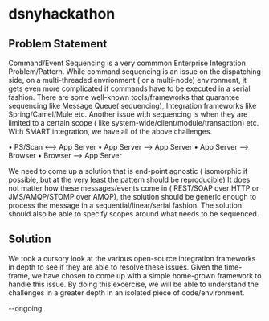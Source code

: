 # dsnyhackathon

Problem Statement
-----------------
 Command/Event Sequencing is a very commmon Enterprise Integration Problem/Pattern. While command sequencing is an issue on
the dispatching side, on a multi-threaded envrionment ( or a multi-node) environment, it gets even more complicated if commands
have to be executed in a serial fashion. There are some well-known tools/frameworks that guarantee sequencing like Message Queue( sequencing),
Integration frameworks like Spring/Camel/Mule etc.
Another issue with sequencing is when they are limited to a certain scope ( like system-wide/client/module/transaction) etc.
With SMART integration, we have all of the above challenges.

•	PS/Scan <--> App Server
•	App Server --> App Server
•	App Server --> Browser
•	Browser --> App Server

We need to come up a solution that is end-point agnostic ( isomorphic if possible, but at the very least the pattern should be reproducible)
It does not matter how these messages/events come in ( REST/SOAP over HTTP or JMS/AMQP/STOMP over AMQP), the solution should be generic
enough to process the message in a sequential/linear/serial fashion. The solution should also be able to specify scopes around what needs
to be sequenced.


Solution
---------

We took a cursory look at the various open-source integration frameworks in depth to see if they are able to resolve
these issues. Given the time-frame, we have chosen to come up with a simple home-grown framework to handle this issue.
By doing this excercise, we will be able to understand the challenges in a greater depth in an isolated piece of code/environment.


--ongoing 
